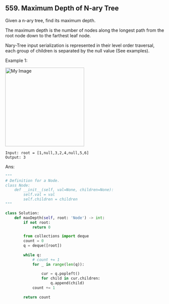 ## 559. Maximum Depth of N-ary Tree

Given a n-ary tree, find its maximum depth.

The maximum depth is the number of nodes along the longest path from the root node down to the farthest leaf node.

Nary-Tree input serialization is represented in their level order traversal, each group of children is separated by the null value (See examples).

Example 1:

<img src="https://assets.leetcode.com/uploads/2018/10/12/narytreeexample.png" alt="My Image" height="250" />

```
Input: root = [1,null,3,2,4,null,5,6]
Output: 3
```

Ans:

```py
"""
# Definition for a Node.
class Node:
    def __init__(self, val=None, children=None):
        self.val = val
        self.children = children
"""

class Solution:
    def maxDepth(self, root: 'Node') -> int:
        if not root:
            return 0

        from collections import deque
        count = 0
        q = deque([root])
        
        while q:
            # count += 1
            for _ in range(len(q)):
                
                cur = q.popleft()
                for child in cur.children:
                    q.append(child)
            count += 1
        
        return count
```